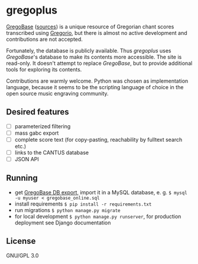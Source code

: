 # gregoplus

[GregoBase](https://gregobase.selapa.net/)
([sources](https://github.com/olivierberten/GregoBase))
is a unique resource of Gregorian chant scores
transcribed using
[Gregorio](http://gregorio-project.github.io/),
but there is almost no active development
and contributions are not accepted.

Fortunately, the database is publicly available.
Thus *gregoplus* uses *GregoBase*'s database to make its contents
more accessible.
The site is read-only. It doesn't attempt to replace
*GregoBase*, but to provide additional tools for exploring
its contents.

Contributions are warmly welcome.
Python was chosen as implementation language,
because it seems to be the scripting language of choice
in the open source music engraving community.

## Desired features

- [ ] parameterized filtering
- [ ] mass gabc export
- [ ] complete score text (for copy-pasting, reachability by fulltext search etc.)
- [ ] links to the CANTUS database
- [ ] JSON API

## Running

* get [GregoBase DB export](https://github.com/gregorio-project/GregoBase/blob/master/gregobase_online.sql),
  import it in a MySQL database, e. g. `$ mysql -u myuser < gregobase_online.sql`
* install requirements `$ pip install -r requirements.txt`
* run migrations `$ python manage.py migrate`
* for local development `$ python manage.py runserver`, for production deployment see Django documentation

## License

GNU/GPL 3.0
